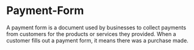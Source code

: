 # Payment-Form
A payment form is a document used by businesses to collect payments from customers for the products or services they provided. When a customer fills out a payment form, it means there was a purchase made.
